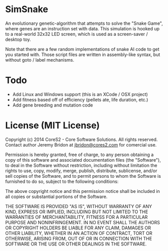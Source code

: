 SimSnake
========

An evolutionary genetic-algorithm that attempts to solve the "Snake Game", where genes
are an instruction set with data. This simulation is hooked up to a real-world 32x32 LED
screen, which is used as a screen-saver / desktop toy.

Note that there are a few random implementations of snake AI code to get you started
with. Those script files are written in assembly-like syntax, but without goto / label
mechanisms.

Todo
====

+ Add Linux and Windows support (this is an XCode / OSX project)
+ Add fitness based off of efficiency (pellets ate, life duration, etc.)
+ Add gene breeding and mutation code

License (MIT License)
=====================

Copyright (c) 2014 CoreS2 - Core Software Solutions. All rights reserved.
Contact author Jeremy Bridon at jbridon@cores2.com for comercial use.

Permission is hereby granted, free of charge, to any person obtaining a
copy of this software and associated documentation files (the
"Software"), to deal in the Software without restriction, including
without limitation the rights to use, copy, modify, merge, publish,
distribute, sublicense, and/or sell copies of the Software, and to
permit persons to whom the Software is furnished to do so, subject to
the following conditions:

The above copyright notice and this permission notice shall be included
in all copies or substantial portions of the Software.

THE SOFTWARE IS PROVIDED "AS IS", WITHOUT WARRANTY OF ANY KIND, EXPRESS
OR IMPLIED, INCLUDING BUT NOT LIMITED TO THE WARRANTIES OF
MERCHANTABILITY, FITNESS FOR A PARTICULAR PURPOSE AND NONINFRINGEMENT.
IN NO EVENT SHALL THE AUTHORS OR COPYRIGHT HOLDERS BE LIABLE FOR ANY
CLAIM, DAMAGES OR OTHER LIABILITY, WHETHER IN AN ACTION OF CONTRACT,
TORT OR OTHERWISE, ARISING FROM, OUT OF OR IN CONNECTION WITH THE
SOFTWARE OR THE USE OR OTHER DEALINGS IN THE SOFTWARE.

